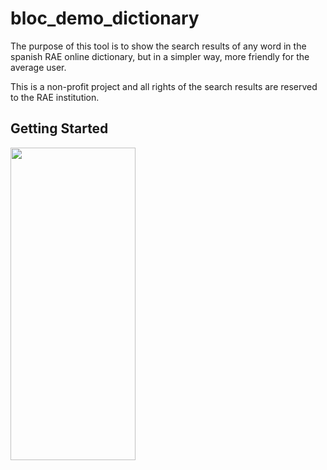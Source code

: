 # bloc_demo_dictionary

The purpose of this tool is to show the search results of any word in the spanish RAE online dictionary, but in a simpler way, more friendly for the average user.

This is a non-profit project and all rights of the search results are reserved to the RAE institution.

## Getting Started

<img src="/demo%20images%20and%20videos/demo%20video.gif" width="200" height="500"/>
